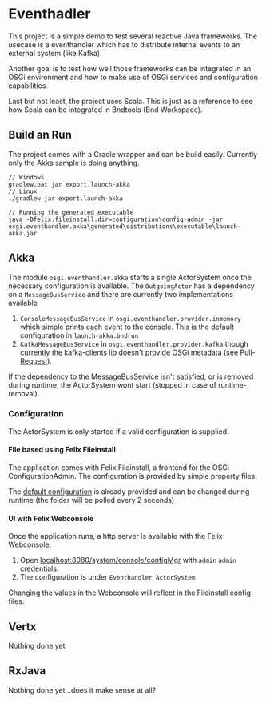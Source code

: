 # Eventhadler

This project is a simple demo to test several reactive Java frameworks. The usecase is a eventhandler 
which has to distribute internal events to an external system (like Kafka).

Another goal is to test how well those frameworks can be integrated in an OSGi environment and how
to make use of OSGi services and configuration capabilities.

Last but not least, the project uses Scala. This is just as a reference to see how Scala can be integrated
in Bndtools (Bnd Workspace).

## Build an Run

The project comes with a Gradle wrapper and can be build  easily. Currently only the Akka sample is doing anything.

    // Windows
    gradlew.bat jar export.launch-akka
    // Linux
    ./gradlew jar export.launch-akka
    
    // Running the generated executable
    java -Dfelix.fileinstall.dir=configuration\config-admin -jar osgi.eventhandler.akka\generated\distributions\executable\launch-akka.jar

## Akka

The module `osgi.eventhandler.akka` starts a single ActorSystem once the necessary configuration is available.
The `OutgoingActor` has a dependency on a `MessageBusService` and there are currently two implementations available

1. `ConsoleMessageBusService` in `osgi.eventhandler.provider.inmemory` which simple prints each event to the console.
This is the default configuration in `launch-akka.bndrun`
1. `KafkaMessageBusService` in `osgi.eventhandler.provider.kafka` though currently the kafka-clients lib doesn't 
provide OSGi metadata (see [Pull-Request](https://github.com/apache/kafka/pull/2807)).

If the dependency to the MessageBusService isn't satisfied, or is removed during runtime, the ActorSystem wont start 
(stopped in case of runtime-removal).

### Configuration

The ActorSystem is only started if a valid configuration is supplied.

#### File based using Felix Fileinstall

The application comes with Felix Fileinstall, a frontend for the OSGi ConfigurationAdmin. The configuration is provided
by simple property files.

The [default configuration](configuration/config-admin/osgi.eventhandler.akka.ActorSystemService.cfg) is already 
provided and can be changed during runtime (the folder will be polled every 2 seconds)

#### UI with Felix Webconsole

Once the application runs, a http server is available with the Felix Webconsole. 

1. Open [localhost:8080/system/console/configMgr](localhost:8080/system/console/configMgr) with `admin` `admin` credentials.
1. The configuration is under `Eventhandler ActorSystem`
 
Changing the values in the Webconsole will reflect in the Fileinstall config-files.

## Vertx

Nothing done yet

## RxJava

Nothing done yet...does it make sense at all?